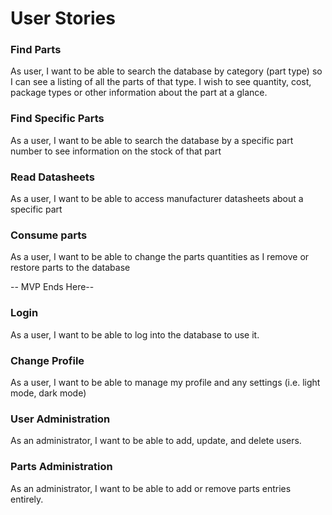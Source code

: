 # User Stories

### Find Parts
As user, I want to be able to search the database by category (part type) so I can see a listing of all the parts of
  that type.  I wish to see quantity, cost, package types or other information about the part at a glance.

### Find Specific Parts
As a user, I want to be able to search the database by a specific part number to see information on the stock of that part

### Read Datasheets
As a user, I want to be able to access manufacturer datasheets about a specific part

### Consume parts
As a user, I want to be able to change the parts quantities as I remove or restore parts to the database

-- MVP Ends Here--

### Login
As a user, I want to be able to log into the database to use it.

### Change Profile
As a user, I want to be able to manage my profile and any settings (i.e. light mode, dark mode)

### User Administration
As an administrator, I want to be able to add, update, and delete users.

### Parts Administration
As an administrator, I want to be able to add or remove parts entries entirely.